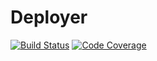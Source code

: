 # Deployer

[![Build Status](https://img.shields.io/github/workflow/status/REBELinBLUE/deployer-frontend/Tests?label=Build&style=flat-square)](https://github.com/REBELinBLUE/deployer-frontend/actions?query=workflow%3ATests)
[![Code Coverage](https://img.shields.io/codecov/c/github/REBELinBLUE/deployer-frontend/master.svg?style=flat-square&label=Coverage)](https://codecov.io/gh/REBELinBLUE/deployer-frontend)
